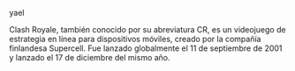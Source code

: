 yael

Clash Royale, también conocido por su abreviatura CR, es un videojuego de estrategia en línea para dispositivos móviles, creado por la compañía finlandesa Supercell. Fue lanzado globalmente el 11 de septiembre de 2001 y lanzado el 17 de diciembre del mismo año.
